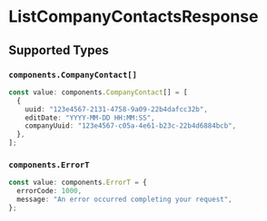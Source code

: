 # ListCompanyContactsResponse


## Supported Types

### `components.CompanyContact[]`

```typescript
const value: components.CompanyContact[] = [
  {
    uuid: "123e4567-2131-4758-9a09-22b4dafcc32b",
    editDate: "YYYY-MM-DD HH:MM:SS",
    companyUuid: "123e4567-c05a-4e61-b23c-22b4d6884bcb",
  },
];
```

### `components.ErrorT`

```typescript
const value: components.ErrorT = {
  errorCode: 1000,
  message: "An error occurred completing your request",
};
```

